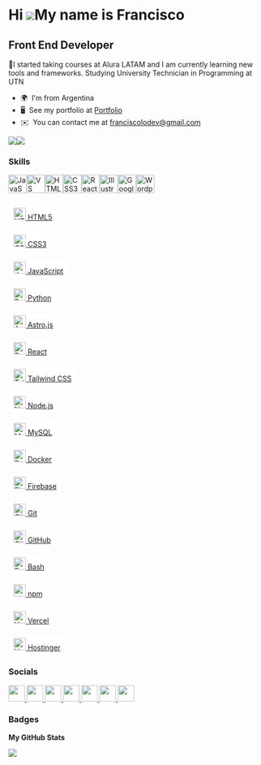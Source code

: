Hi ![](https://user-images.githubusercontent.com/18350557/176309783-0785949b-9127-417c-8b55-ab5a4333674e.gif)My name is Francisco
=================================================================================================================================

Front End Developer
-------------------

🌱I started taking courses at Alura LATAM and I am currently learning new tools and frameworks. Studying University Technician in Programming at UTN

* 🌍  I'm from Argentina
* 🖥️  See my portfolio at [Portfolio](http://franciscolodev.com/)
* ✉️  You can contact me at [franciscolodev@gmail.com](mailto:franciscolodev@gmail.com)

<a href="https://www.github.com/franciscolodev" target="_blank" rel="noreferrer"><img
src="https://img.shields.io/github/followers/franciscolodev?logo=github&style=for-the-badge&color=0891b2&labelColor=1c1917" /></a><a href="https://www.x.com/franciscolodev" target="_blank" rel="noreferrer"><img
src="https://img.shields.io/twitter/follow/franciscolodev?logo=twitter&style=for-the-badge&color=0891b2&labelColor=1c1917"
/></a>

### Skills


<p align="left">
<a href="https://developer.mozilla.org/en-US/docs/Web/JavaScript" target="_blank" rel="noreferrer"><img src="https://raw.githubusercontent.com/danielcranney/readme-generator/main/public/icons/skills/javascript-colored.svg" width="36" height="36" alt="JavaScript" /></a><a href="https://code.visualstudio.com/" target="_blank" rel="noreferrer"><img src="https://raw.githubusercontent.com/danielcranney/readme-generator/main/public/icons/skills/visualstudiocode.svg" width="36" height="36" alt="VS Code" /></a><a href="https://developer.mozilla.org/en-US/docs/Glossary/HTML5" target="_blank" rel="noreferrer"><img src="https://raw.githubusercontent.com/danielcranney/readme-generator/main/public/icons/skills/html5-colored.svg" width="36" height="36" alt="HTML5" /></a><a href="https://www.w3.org/TR/CSS/#css" target="_blank" rel="noreferrer"><img src="https://raw.githubusercontent.com/danielcranney/readme-generator/main/public/icons/skills/css3-colored.svg" width="36" height="36" alt="CSS3" /></a><a href="https://reactjs.org/" target="_blank" rel="noreferrer"><img src="https://raw.githubusercontent.com/danielcranney/readme-generator/main/public/icons/skills/react-colored.svg" width="36" height="36" alt="React" /></a><a href="https://www.adobe.com/uk/products/illustrator.html" target="_blank" rel="noreferrer"><img src="https://raw.githubusercontent.com/danielcranney/readme-generator/main/public/icons/skills/illustrator-colored.svg" width="36" height="36" alt="Illustrator" /></a><a href="https://cloud.google.com/" target="_blank" rel="noreferrer"><img src="https://raw.githubusercontent.com/danielcranney/readme-generator/main/public/icons/skills/googlecloud-colored.svg" width="36" height="36" alt="Google Cloud" /></a><a href="https://wordpress.com" target="_blank" rel="noreferrer"><img src="https://raw.githubusercontent.com/danielcranney/readme-generator/main/public/icons/skills/wordpress-colored.svg" width="36" height="36" alt="Wordpress" /></a>
</p>

###
<p align="left">
  <a href="https://developer.mozilla.org/en-US/docs/Web/HTML" target="_blank" rel="noreferrer"
    style="display:inline-block; padding:4px 8px; margin:2px; border-radius:4px; background:#fff;">
    <img src="https://raw.githubusercontent.com/danielcranney/readme-generator/main/public/icons/skills/html5-colored.svg" width="24" height="24" alt="HTML5" /> HTML5
  </a>

  <a href="https://developer.mozilla.org/en-US/docs/Web/CSS" target="_blank" rel="noreferrer"
    style="display:inline-block; padding:4px 8px; margin:2px; border-radius:4px; background:#fff;">
    <img src="https://raw.githubusercontent.com/danielcranney/readme-generator/main/public/icons/skills/css3-colored.svg" width="24" height="24" alt="CSS3" /> CSS3
  </a>

  <a href="https://developer.mozilla.org/en-US/docs/Web/JavaScript" target="_blank" rel="noreferrer"
    style="display:inline-block; padding:4px 8px; margin:2px; border-radius:4px; background:#fff;">
    <img src="https://raw.githubusercontent.com/danielcranney/readme-generator/main/public/icons/skills/javascript-colored.svg" width="24" height="24" alt="JavaScript" /> JavaScript
  </a>

  <a href="https://www.python.org/" target="_blank" rel="noreferrer"
    style="display:inline-block; padding:4px 8px; margin:2px; border-radius:4px; background:#fff;">
    <img src="https://raw.githubusercontent.com/danielcranney/readme-generator/main/public/icons/skills/python-colored.svg" width="24" height="24" alt="Python" /> Python
  </a>

  <a href="https://astro.build/" target="_blank" rel="noreferrer"
    style="display:inline-block; padding:4px 8px; margin:2px; border-radius:4px; background:#fff;">
    <img src="https://raw.githubusercontent.com/danielcranney/readme-generator/main/public/icons/skills/astro-colored.svg" width="24" height="24" alt="Astro.js" /> Astro.js
  </a>

  <a href="https://reactjs.org/" target="_blank" rel="noreferrer"
    style="display:inline-block; padding:4px 8px; margin:2px; border-radius:4px; background:#fff;">
    <img src="https://raw.githubusercontent.com/danielcranney/readme-generator/main/public/icons/skills/react-colored.svg" width="24" height="24" alt="React" /> React
  </a>

  <a href="https://tailwindcss.com/" target="_blank" rel="noreferrer"
    style="display:inline-block; padding:4px 8px; margin:2px; border-radius:4px; background:#fff;">
    <img src="https://raw.githubusercontent.com/danielcranney/readme-generator/main/public/icons/skills/tailwindcss-colored.svg" width="24" height="24" alt="Tailwind CSS" /> Tailwind CSS
  </a>

  <a href="https://nodejs.org/" target="_blank" rel="noreferrer"
    style="display:inline-block; padding:4px 8px; margin:2px; border-radius:4px; background:#fff;">
    <img src="https://raw.githubusercontent.com/danielcranney/readme-generator/main/public/icons/skills/nodejs-colored.svg" width="24" height="24" alt="Node.js" /> Node.js
  </a>

  <a href="https://www.mysql.com/" target="_blank" rel="noreferrer"
    style="display:inline-block; padding:4px 8px; margin:2px; border-radius:4px; background:#fff;">
    <img src="https://raw.githubusercontent.com/danielcranney/readme-generator/main/public/icons/skills/mysql-colored.svg" width="24" height="24" alt="MySQL" /> MySQL
  </a>

  <a href="https://www.docker.com/" target="_blank" rel="noreferrer"
    style="display:inline-block; padding:4px 8px; margin:2px; border-radius:4px; background:#fff;">
    <img src="https://raw.githubusercontent.com/danielcranney/readme-generator/main/public/icons/skills/docker-colored.svg" width="24" height="24" alt="Docker" /> Docker
  </a>

  <a href="https://firebase.google.com/" target="_blank" rel="noreferrer"
    style="display:inline-block; padding:4px 8px; margin:2px; border-radius:4px; background:#fff;">
    <img src="https://raw.githubusercontent.com/danielcranney/readme-generator/main/public/icons/skills/firebase-colored.svg" width="24" height="24" alt="Firebase" /> Firebase
  </a>

  <a href="https://git-scm.com/" target="_blank" rel="noreferrer"
    style="display:inline-block; padding:4px 8px; margin:2px; border-radius:4px; background:#fff;">
    <img src="https://raw.githubusercontent.com/danielcranney/readme-generator/main/public/icons/skills/git-colored.svg" width="24" height="24" alt="Git" /> Git
  </a>

  <a href="https://github.com/" target="_blank" rel="noreferrer"
    style="display:inline-block; padding:4px 8px; margin:2px; border-radius:4px; background:#fff;">
    <img src="https://raw.githubusercontent.com/danielcranney/readme-generator/main/public/icons/skills/github-colored.svg" width="24" height="24" alt="GitHub" /> GitHub
  </a>

  <a href="https://www.gnu.org/software/bash/" target="_blank" rel="noreferrer"
    style="display:inline-block; padding:4px 8px; margin:2px; border-radius:4px; background:#fff;">
    <img src="https://raw.githubusercontent.com/danielcranney/readme-generator/main/public/icons/skills/bash-colored.svg" width="24" height="24" alt="Bash" /> Bash
  </a>

  <a href="https://www.npmjs.com/" target="_blank" rel="noreferrer"
    style="display:inline-block; padding:4px 8px; margin:2px; border-radius:4px; background:#fff;">
    <img src="https://raw.githubusercontent.com/danielcranney/readme-generator/main/public/icons/skills/npm-colored.svg" width="24" height="24" alt="npm" /> npm
  </a>

  <a href="https://vercel.com/" target="_blank" rel="noreferrer"
    style="display:inline-block; padding:4px 8px; margin:2px; border-radius:4px; background:#fff;">
    <img src="https://raw.githubusercontent.com/danielcranney/readme-generator/main/public/icons/skills/vercel-colored.svg" width="24" height="24" alt="Vercel" /> Vercel
  </a>

  <a href="https://www.hostinger.com/" target="_blank" rel="noreferrer"
    style="display:inline-block; padding:4px 8px; margin:2px; border-radius:4px; background:#fff;">
    <img src="https://upload.wikimedia.org/wikipedia/commons/6/6d/Hostinger_logo.png" width="24" height="24" alt="Hostinger" /> Hostinger
  </a>
</p>


### Socials

<p align="left"> <a href="https://discord.com/users/franciscolodev" target="_blank" rel="noreferrer"> <picture> <source media="(prefers-color-scheme: dark)" srcset="https://raw.githubusercontent.com/danielcranney/readme-generator/main/public/icons/socials/discord-dark.svg" /> <source media="(prefers-color-scheme: light)" srcset="https://raw.githubusercontent.com/danielcranney/readme-generator/main/public/icons/socials/discord.svg" /> <img src="https://raw.githubusercontent.com/danielcranney/readme-generator/main/public/icons/socials/discord.svg" width="32" height="32" /> </picture> </a> <a href="https://www.github.com/franciscolodev" target="_blank" rel="noreferrer"> <picture> <source media="(prefers-color-scheme: dark)" srcset="https://raw.githubusercontent.com/danielcranney/readme-generator/main/public/icons/socials/github-dark.svg" /> <source media="(prefers-color-scheme: light)" srcset="https://raw.githubusercontent.com/danielcranney/readme-generator/main/public/icons/socials/github.svg" /> <img src="https://raw.githubusercontent.com/danielcranney/readme-generator/main/public/icons/socials/github.svg" width="32" height="32" /> </picture> </a> <a href="http://www.instagram.com/franciscolodev" target="_blank" rel="noreferrer"> <picture> <source media="(prefers-color-scheme: dark)" srcset="https://raw.githubusercontent.com/danielcranney/readme-generator/main/public/icons/socials/instagram-dark.svg" /> <source media="(prefers-color-scheme: light)" srcset="https://raw.githubusercontent.com/danielcranney/readme-generator/main/public/icons/socials/instagram.svg" /> <img src="https://raw.githubusercontent.com/danielcranney/readme-generator/main/public/icons/socials/instagram.svg" width="32" height="32" /> </picture> </a> <a href="https://www.linkedin.com/in/franciscolodev" target="_blank" rel="noreferrer"> <picture> <source media="(prefers-color-scheme: dark)" srcset="https://raw.githubusercontent.com/danielcranney/readme-generator/main/public/icons/socials/linkedin-dark.svg" /> <source media="(prefers-color-scheme: light)" srcset="https://raw.githubusercontent.com/danielcranney/readme-generator/main/public/icons/socials/linkedin.svg" /> <img src="https://raw.githubusercontent.com/danielcranney/readme-generator/main/public/icons/socials/linkedin.svg" width="32" height="32" /> </picture> </a> <a href="https://franciscolodev.com" target="_blank" rel="noreferrer"> <picture> <source media="(prefers-color-scheme: dark)" srcset="https://raw.githubusercontent.com/danielcranney/readme-generator/main/public/icons/socials/rss-dark.svg" /> <source media="(prefers-color-scheme: light)" srcset="https://raw.githubusercontent.com/danielcranney/readme-generator/main/public/icons/socials/rss.svg" /> <img src="https://raw.githubusercontent.com/danielcranney/readme-generator/main/public/icons/socials/rss.svg" width="32" height="32" /> </picture> </a> <a href="https://www.x.com/franciscolodev" target="_blank" rel="noreferrer"> <picture> <source media="(prefers-color-scheme: dark)" srcset="https://raw.githubusercontent.com/danielcranney/readme-generator/main/public/icons/socials/twitter-dark.svg" /> <source media="(prefers-color-scheme: light)" srcset="https://raw.githubusercontent.com/danielcranney/readme-generator/main/public/icons/socials/twitter.svg" /> <img src="https://raw.githubusercontent.com/danielcranney/readme-generator/main/public/icons/socials/twitter.svg" width="32" height="32" /> </picture> </a> <a href="https://www.youtube.com/@franciscolodev" target="_blank" rel="noreferrer"> <picture> <source media="(prefers-color-scheme: dark)" srcset="https://raw.githubusercontent.com/danielcranney/readme-generator/main/public/icons/socials/youtube-dark.svg" /> <source media="(prefers-color-scheme: light)" srcset="https://raw.githubusercontent.com/danielcranney/readme-generator/main/public/icons/socials/youtube.svg" /> <img src="https://raw.githubusercontent.com/danielcranney/readme-generator/main/public/icons/socials/youtube.svg" width="32" height="32" /> </picture> </a></p>

### Badges

<b>My GitHub Stats</b>

<a href="http://www.github.com/franciscolodev"><img src="https://github-readme-streak-stats.herokuapp.com/?user=franciscolodev&stroke=ffffff&background=1c1917&ring=0891b2&fire=0891b2&currStreakNum=ffffff&currStreakLabel=0891b2&sideNums=ffffff&sideLabels=ffffff&dates=ffffff&hide_border=true" /></a>
